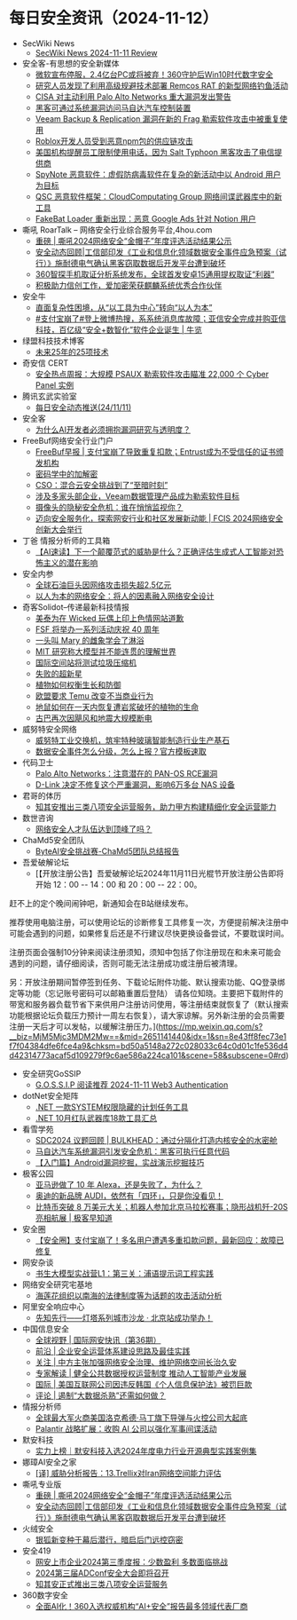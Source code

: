 # 每日安全资讯（2024-11-12）

- SecWiki News
  - [SecWiki News 2024-11-11 Review](http://www.sec-wiki.com/?2024-11-11)
- 安全客-有思想的安全新媒体
  - [微软宣布停服，2.4亿台PC或将被弃！360守护后Win10时代数字安全](https://www.anquanke.com/post/id/301712)
  - [研究人员发现了利用高级规避技术部署 Remcos RAT 的新型网络钓鱼活动](https://www.anquanke.com/post/id/301709)
  - [CISA 对主动利用 Palo Alto Networks 重大漏洞发出警告](https://www.anquanke.com/post/id/301706)
  - [黑客可通过系统漏洞访问马自达汽车控制装置](https://www.anquanke.com/post/id/301703)
  - [Veeam Backup & Replication 漏洞在新的 Frag 勒索软件攻击中被重复使用](https://www.anquanke.com/post/id/301700)
  - [Roblox开发人员受到恶意npm包的供应链攻击](https://www.anquanke.com/post/id/301697)
  - [美国机构提醒员工限制使用电话，因为 Salt Typhoon 黑客攻击了电信提供商](https://www.anquanke.com/post/id/301694)
  - [SpyNote 恶意软件：虚假防病毒软件在复杂的新活动中以 Android 用户为目标](https://www.anquanke.com/post/id/301691)
  - [QSC 恶意软件框架：CloudComputating Group 网络间谍武器库中的新工具](https://www.anquanke.com/post/id/301688)
  - [FakeBat Loader 重新出现：恶意 Google Ads 针对 Notion 用户](https://www.anquanke.com/post/id/301685)
- 嘶吼 RoarTalk – 网络安全行业综合服务平台,4hou.com
  - [重磅 | 嘶吼2024网络安全“金帽子”年度评选活动结果公示](https://www.4hou.com/posts/zAx5)
  - [安全动态回顾|工信部印发《工业和信息化领域数据安全事件应急预案（试行）》施耐德电气确认黑客窃取数据后开发平台遭到破坏](https://www.4hou.com/posts/yzJz)
  - [360智探手机取证分析系统发布，全球首发安卓15通用提权取证“利器”](https://www.4hou.com/posts/Ar97)
  - [积极助力信创工作，爱加密荣获麒麟系统优秀合作伙伴](https://www.4hou.com/posts/mkME)
- 安全牛
  - [直面复杂性困境，从“以工具为中心”转向“以人为本”](https://www.aqniu.com/vendor/107065.html)
  - [#支付宝崩了#登上微博热搜，系系统消息库故障；亚信安全完成并购亚信科技，百亿级“安全+数智化”软件企业诞生 | 牛览](https://www.aqniu.com/vendor/107064.html)
- 绿盟科技技术博客
  - [未来25年的25项技术](https://blog.nsfocus.net/nrl/)
- 奇安信 CERT
  - [安全热点周报：大规模 PSAUX 勒索软件攻击瞄准 22,000 个 Cyber​​Panel 实例](https://mp.weixin.qq.com/s?__biz=MzU5NDgxODU1MQ==&mid=2247502393&idx=1&sn=56da5e531eb88ae8b5bfc24fea45484f&chksm=fe79eea1c90e67b722d74edcc3a5b08f2ebab56072a7893670316a87fcd2790352b202f20743&scene=58&subscene=0#rd)
- 腾讯玄武实验室
  - [每日安全动态推送(24/11/11)](https://mp.weixin.qq.com/s?__biz=MzA5NDYyNDI0MA==&mid=2651959892&idx=1&sn=c565c2b12f476f82a0854a4073950b08&chksm=8baed2cbbcd95bddac7e86ebc8e4713c4d59da4e3b3dd1c08e38e802fe48a69c766fe45992d1&scene=58&subscene=0#rd)
- 安全客
  - [为什么AI开发者必须拥抱漏洞研究与透明度？](https://mp.weixin.qq.com/s?__biz=MzA5ODA0NDE2MA==&mid=2649787211&idx=1&sn=40b97f9c64321b8516bbca6631808119&chksm=8893bb24bfe43232f5c4d89a8a9182ee80048792ee10b961e085a263348adaf3286f09f46441&scene=58&subscene=0#rd)
- FreeBuf网络安全行业门户
  - [FreeBuf早报 | 支付宝崩了导致重复扣款；Entrust成为不受信任的证书颁发机构](https://www.freebuf.com/news/415003.html)
  - [密码学中的加解密](https://www.freebuf.com/articles/network/414987.html)
  - [CSO：混合云安全挑战到了“至暗时刻”](https://www.freebuf.com/articles/414976.html)
  - [涉及多家头部企业，Veeam数据管理产品成为勒索软件目标](https://www.freebuf.com/news/414973.html)
  - [摄像头的隐秘安全危机：谁在悄悄监视你？](https://www.freebuf.com/articles/network/414964.html)
  - [迈向安全服务化，探索网安行业和社区发展新动能 | FCIS 2024网络安全创新大会举行](https://www.freebuf.com/fevents/414929.html)
- 丁爸 情报分析师的工具箱
  - [【AI速读】下一个颠覆范式的威胁是什么？正确评估生成式人工智能对恐怖主义的潜在影响](https://mp.weixin.qq.com/s?__biz=MzI2MTE0NTE3Mw==&mid=2651147741&idx=1&sn=6e4095e877c39da5ef81218835f144fe&chksm=f1af3ae7c6d8b3f1eb20d7405b252906b27d0b2b3e56ed3c0fe86160eaee0599bcf1c781ed26&scene=58&subscene=0#rd)
- 安全内参
  - [全球石油巨头因网络攻击损失超2.5亿元](https://mp.weixin.qq.com/s?__biz=MzI4NDY2MDMwMw==&mid=2247513044&idx=1&sn=da74cab555195e5e4a61aa7ebaed7966&chksm=ebfaf4f4dc8d7de2f6738abf9ecc174494f88117c788c622c6e2d372f82091e30329777a9985&scene=58&subscene=0#rd)
  - [以人为本的网络安全：将人的因素融入网络安全设计](https://mp.weixin.qq.com/s?__biz=MzI4NDY2MDMwMw==&mid=2247513044&idx=2&sn=48aec12a050d4edc22841878cad4d7e2&chksm=ebfaf4f4dc8d7de2ae77a432502ad7ab730e12722777e50bd9d15c2bf5eb324c63976ef787c1&scene=58&subscene=0#rd)
- 奇客Solidot–传递最新科技情报
  - [美泰为在 Wicked 玩偶上印上色情网站道歉](https://www.solidot.org/story?sid=79742)
  - [FSF 将举办一系列活动庆祝 40 周年](https://www.solidot.org/story?sid=79741)
  - [一头叫 Mary 的雌象学会了淋浴](https://www.solidot.org/story?sid=79740)
  - [MIT 研究称大模型并不能连贯的理解世界](https://www.solidot.org/story?sid=79739)
  - [国际空间站将测试垃圾压缩机](https://www.solidot.org/story?sid=79738)
  - [失败的超新星](https://www.solidot.org/story?sid=79737)
  - [植物如何权衡生长和防御](https://www.solidot.org/story?sid=79736)
  - [欧盟要求 Temu 改变不当商业行为](https://www.solidot.org/story?sid=79735)
  - [地鼠如何在一天内恢复遭岩浆破坏的植物的生命](https://www.solidot.org/story?sid=79734)
  - [古巴再次因飓风和地震大规模断电](https://www.solidot.org/story?sid=79733)
- 威努特安全网络
  - [威努特工业交换机，筑牢特种玻璃智能制造行业生产基石](https://mp.weixin.qq.com/s?__biz=MzAwNTgyODU3NQ==&mid=2651128507&idx=1&sn=e52ee3b33e24e35485e2ba207aad4a8c&chksm=80e7180bb790911dad53025e8490de7433fe61aba742077d71b3c70a765068718549e405f61c&scene=58&subscene=0#rd)
  - [数据安全事件怎么分级，怎么上报？官方模板速取](https://mp.weixin.qq.com/s?__biz=MzAwNTgyODU3NQ==&mid=2651128507&idx=2&sn=111aac430cb751b0a230b838f1ed9d1c&chksm=80e7180bb790911d010b379a313d42820217334f01b39ac306a7e97c0c3fc66153d3cc50f0ee&scene=58&subscene=0#rd)
- 代码卫士
  - [Palo Alto Networks：注意潜在的 PAN-OS RCE漏洞](https://mp.weixin.qq.com/s?__biz=MzI2NTg4OTc5Nw==&mid=2247521440&idx=1&sn=3bf8ff26ce74c0c7fbfeb2701a773a5f&chksm=ea94a5cadde32cdc6e1e16ba74e79862839d2d877a3da3944d99e684a1413808b48093170e2d&scene=58&subscene=0#rd)
  - [D-Link 决定不修复这个严重漏洞，影响6万多台 NAS 设备](https://mp.weixin.qq.com/s?__biz=MzI2NTg4OTc5Nw==&mid=2247521440&idx=2&sn=1ddad70ced916d3fad493805c8d04d62&chksm=ea94a5cadde32cdc87209411ca0df0d1e6fb8603675b20af28c666afba8db536266ea1921ce3&scene=58&subscene=0#rd)
- 君哥的体历
  - [知其安推出三类八项安全运营服务，助力甲方构建精细化安全运营能力](https://mp.weixin.qq.com/s?__biz=MzI2MjQ1NTA4MA==&mid=2247491659&idx=1&sn=dda4ed0676e015788cf9d822fb7d0416&chksm=ea484a0cdd3fc31a31380209f3f05b9096bf0181727e9b985f7581a25366f2217f9737ac270a&scene=58&subscene=0#rd)
- 数世咨询
  - [网络安全人才队伍达到顶峰了吗？](https://mp.weixin.qq.com/s?__biz=MzkxNzA3MTgyNg==&mid=2247522495&idx=1&sn=cc45744539c1ab19a012022370e433a3&chksm=c144ea02f6336314f5fd73dedd6e8d3b2ed836e5b0f04a67afcd4fb5e69dfe22298f5f1e352f&scene=58&subscene=0#rd)
- ChaMd5安全团队
  - [ByteAI安全挑战赛-ChaMd5团队总结报告](https://mp.weixin.qq.com/s?__biz=MzIzMTc1MjExOQ==&mid=2247511481&idx=1&sn=81bdd97ec0f8172e823d6a34bb40eb36&chksm=e89d8561dfea0c77286594094a83acea707cc1e5b49d663d27d8faca80fb27810216cdec2f22&scene=58&subscene=0#rd)
- 吾爱破解论坛
  - [【开放注册公告】吾爱破解论坛2024年11月11日光棍节开放注册公告即将开始 12：00 -- 14：00 和 20：00 -- 22：00。

赶不上的定个晚间闹钟吧，新通知会在B站继续发布。

推荐使用电脑注册，可以使用论坛的诊断修复工具修复一次，方便提前解决注册中可能会遇到的问题，如果修复后还是不行建议尽快更换设备尝试，不要耽误时间。

注册页面会强制10分钟来阅读注册须知，须知中包括了你注册现在和未来可能会遇到的问题，请仔细阅读，否则可能无法注册成功或注册后被清理。

另：开放注册期间暂停签到任务、下载论坛附件功能、默认搜索功能、QQ登录绑定等功能（忘记账号密码可以邮箱重置后登陆） 请各位知晓。主要把下载附件的带宽和服务器负载节省下来供用户注册访问使用，等注册结束就恢复了（默认搜索功能根据论坛负载压力预计一周左右恢复），请大家谅解。另外新注册的会员需要注册一天后才可以发帖，以缓解注册压力。](https://mp.weixin.qq.com/s?__biz=MjM5Mjc3MDM2Mw==&mid=2651141440&idx=1&sn=8e43ff8fec73e1f7f04384dfe6fce4a9&chksm=bd50a5148a272c028033c64c0d01c1fe536d4d42314773acaf5d109279f9c6ae586a224ca101&scene=58&subscene=0#rd)
- 安全研究GoSSIP
  - [G.O.S.S.I.P 阅读推荐 2024-11-11 Web3 Authentication](https://mp.weixin.qq.com/s?__biz=Mzg5ODUxMzg0Ng==&mid=2247499182&idx=1&sn=9bc5c77f43cc61fad1df125421ecf3a7&chksm=c063d377f7145a6151bf11cfc7d528d6b1803f6f5b289a4d0f834b4359c2b2824fbf596fb762&scene=58&subscene=0#rd)
- dotNet安全矩阵
  - [.NET 一款SYSTEM权限隐藏的计划任务工具](https://mp.weixin.qq.com/s?__biz=MzUyOTc3NTQ5MA==&mid=2247496622&idx=1&sn=fbf340c42e389d10033edc2a7ef7e12c&chksm=fa595d43cd2ed455fee336a2b047afaa5ee755a33913c6f1b983b26f7e19fd3a56e84b1c2100&scene=58&subscene=0#rd)
  - [.NET 10月红队武器库18款工具汇总](https://mp.weixin.qq.com/s?__biz=MzUyOTc3NTQ5MA==&mid=2247496622&idx=2&sn=018b014337ad0191e649dbedbda408eb&chksm=fa595d43cd2ed4559d89e0a84e12f065f043d2cebd93c43cdfbbe1e96c29b683d796eb43b7cd&scene=58&subscene=0#rd)
- 看雪学苑
  - [SDC2024 议题回顾 | BULKHEAD：通过分隔化打造内核安全的水密舱](https://mp.weixin.qq.com/s?__biz=MjM5NTc2MDYxMw==&mid=2458581829&idx=1&sn=6609aec959009ed4ed22d10f15a131b3&chksm=b18dcbcf86fa42d9ab1a35f5ddb9d21cbdcce149d7b3c986c7edb00bb322e3f50d65af9c977a&scene=58&subscene=0#rd)
  - [马自达汽车系统漏洞引发安全危机：黑客可执行任意代码](https://mp.weixin.qq.com/s?__biz=MjM5NTc2MDYxMw==&mid=2458581829&idx=2&sn=ae51e18b3e301f060ae8410a32df301f&chksm=b18dcbcf86fa42d92bae8cc2f3715e847a91f7f6f73eeb8782b5f428961d44c44ae7b55be2fe&scene=58&subscene=0#rd)
  - [【入门篇】Android漏洞挖掘，实战演示挖掘技巧](https://mp.weixin.qq.com/s?__biz=MjM5NTc2MDYxMw==&mid=2458581829&idx=3&sn=c1ae7509c268529b0ebb8db6f9a20d3a&chksm=b18dcbcf86fa42d97d34d5f6076db35f779433e43f6c42f4a563ac9f84428a72ddfa7b3d70e8&scene=58&subscene=0#rd)
- 极客公园
  - [亚马逊做了 10 年 Alexa，还是失败了，为什么？](https://mp.weixin.qq.com/s?__biz=MTMwNDMwODQ0MQ==&mid=2653062946&idx=1&sn=8279bf29de0de08b24b7a37cfeadc53d&chksm=7e57fa94492073824bae582ac9baa0b5fa7c6abc910edc3306c2d39550c5ebf04935b64fd42e&scene=58&subscene=0#rd)
  - [奥迪的新品牌 AUDI，依然有「四环」，只是你没看见！](https://mp.weixin.qq.com/s?__biz=MTMwNDMwODQ0MQ==&mid=2653062946&idx=2&sn=9b0f49f9e9b786335827021442da7c75&chksm=7e57fa9449207382d12b4c1720904e6aeb2241f04ac7397301bc9893aff8a33b44df6a4dc178&scene=58&subscene=0#rd)
  - [比特币突破 8 万美元大关；机器人参加北京马拉松赛事；隐形战机歼-20S 亮相航展 | 极客早知道](https://mp.weixin.qq.com/s?__biz=MTMwNDMwODQ0MQ==&mid=2653062870&idx=1&sn=d2744bc0c638c3c296285ef4862fcab8&chksm=7e57fb6049207276db845d7f4c1e23b091dcf295dbd4f931acb83c761f79ae46b72ca3ef0391&scene=58&subscene=0#rd)
- 安全圈
  - [【安全圈】支付宝崩了！多名用户遭遇多重扣款问题，最新回应：故障已修复](https://mp.weixin.qq.com/s?__biz=MzIzMzE4NDU1OQ==&mid=2652065882&idx=1&sn=94fe1a42900a600058229f4719b3b198&chksm=f36e7c1ac419f50c77e6c92b3ac4c2798f944c12f55fecb48a4fec249dc79434de0d91708e81&scene=58&subscene=0#rd)
- 网安杂谈
  - [书生大模型实战营L1：第三关：浦语提示词工程实践](https://mp.weixin.qq.com/s?__biz=MzAwMTMzMDUwNg==&mid=2650889267&idx=1&sn=5e2d6d25320c90b16d0033c91fe6a0c4&chksm=812ea016b6592900c67f9027a79cfd9581656dc85f24bd11345fe4afe0cb84188020baa589f6&scene=58&subscene=0#rd)
- 网络安全研究宅基地
  - [海莲花组织以南海的法律制度等为话题的攻击活动分析](https://mp.weixin.qq.com/s?__biz=MzUyMDEyNTkwNA==&mid=2247496792&idx=1&sn=21f61c3f386e0d36b16d47284f62d2c0&chksm=f9ed98e7ce9a11f12c5acc346b36f23d2899d0d1a10801d652d148dbd3559b238d2c00fa9108&scene=58&subscene=0#rd)
- 阿里安全响应中心
  - [先知先行——灯塔系列城市沙龙 · 北京站成功举办！](https://mp.weixin.qq.com/s?__biz=MzIxMjEwNTc4NA==&mid=2652996878&idx=1&sn=db98147c5b36a816d80b004e0aed95ee&chksm=8c9e0a59bbe9834fd54b2d50806da5d950fbe68c73c2876eac494ab7cfcb04889de6cfa13b89&scene=58&subscene=0#rd)
- 中国信息安全
  - [全球视野 | 国际网安快讯（第36期）](https://mp.weixin.qq.com/s?__biz=MzA5MzE5MDAzOA==&mid=2664229265&idx=1&sn=bbde9e94b93fe33229431e352987f074&chksm=8b59eb68bc2e627e0f40e7f4c4ab18fe37565d8d520a55bb087df10666d342fe4626fc8d8e94&scene=58&subscene=0#rd)
  - [前沿 | 企业安全运营体系建设思路及最佳实践](https://mp.weixin.qq.com/s?__biz=MzA5MzE5MDAzOA==&mid=2664229265&idx=2&sn=c7eb60c90dd15982f4d5aac058c2812d&chksm=8b59eb68bc2e627ebebda347eba8770971a65666ae382cb1b3893b0653b8989682ae42045a6a&scene=58&subscene=0#rd)
  - [关注 | 中方主张加强网络安全治理、维护网络空间长治久安](https://mp.weixin.qq.com/s?__biz=MzA5MzE5MDAzOA==&mid=2664229265&idx=3&sn=b50ad4e86a458d58fc861c39fbe079cf&chksm=8b59eb68bc2e627ef37de92d089d7f65d9eed5b0f88ed41fcbe09bf8d6767bd6d71bc8c4da61&scene=58&subscene=0#rd)
  - [专家解读 | 健全公共数据授权运营制度 推动人工智能产业发展](https://mp.weixin.qq.com/s?__biz=MzA5MzE5MDAzOA==&mid=2664229265&idx=4&sn=3d77ee794608ac73a6c5ae9422b9deb1&chksm=8b59eb68bc2e627e4acfaf7050fc1a213da7e048e282f145ef0f11fa9db9ad7fa751efb0b0f2&scene=58&subscene=0#rd)
  - [国际 | 美国互联网公司因违反韩国《个人信息保护法》被罚巨款](https://mp.weixin.qq.com/s?__biz=MzA5MzE5MDAzOA==&mid=2664229265&idx=5&sn=5ae5a51e48f09d84871ec2b8bd1c1e03&chksm=8b59eb68bc2e627ec1698b8fc83ad6fe7f2bdd4c62247fa071f3dc5a14fc29e833923aad5cea&scene=58&subscene=0#rd)
  - [评论 | 遏制“大数据杀熟”还需如何做？](https://mp.weixin.qq.com/s?__biz=MzA5MzE5MDAzOA==&mid=2664229265&idx=6&sn=ac76383d78ae1b74705f96cc56dfad51&chksm=8b59eb68bc2e627e12bfe44b4eb3ce789577acd6ee8e8f9394289725d071f0f6251ea01e2a01&scene=58&subscene=0#rd)
- 情报分析师
  - [全球最大军火商美国洛克希德·马丁旗下导弹与火控公司大起底](https://mp.weixin.qq.com/s?__biz=MzA3Mjc1MTkwOA==&mid=2650557330&idx=1&sn=77d5f80c51a5e3b31097ff0ee416fa2d&chksm=871165d9b066eccf2a6b735ec7ec6a4ec109e5bfc968af660c36aecc788c259b4b3f40c02d08&scene=58&subscene=0#rd)
  - [Palantir 战略扩展：收购 AI 公司以强化军事间谍活动](https://mp.weixin.qq.com/s?__biz=MzA3Mjc1MTkwOA==&mid=2650557330&idx=2&sn=966e4d94c539354fa09206c95fff7fe9&chksm=871165d9b066eccfb7e5121da698950a8199735813191b4cb40d30cc967d0df402e5e124b029&scene=58&subscene=0#rd)
- 默安科技
  - [实力上榜｜默安科技入选2024年度电力行业开源典型实践案例集](https://mp.weixin.qq.com/s?__biz=MzIzODQxMjM2NQ==&mid=2247499516&idx=1&sn=865ca4a7a2b4016748b430b1a0d1579b&chksm=e93b09dede4c80c8b59f46009471d22288260ef0566ae358bf8704cfd9ff77027f55199f65db&scene=58&subscene=0#rd)
- 娜璋AI安全之家
  - [[译] 威胁分析报告：13.Trellix对Iran网络空间能力评估](https://mp.weixin.qq.com/s?__biz=Mzg5MTM5ODU2Mg==&mid=2247500951&idx=1&sn=cdfee638f5db38b4012b30aeb1a4a3d5&chksm=cfcf745af8b8fd4cebfab374bebaca193c6c6d745ccfe465d7d7437a078b40561491ca4a3f4f&scene=58&subscene=0#rd)
- 嘶吼专业版
  - [重磅 | 嘶吼2024网络安全“金帽子”年度评选活动结果公示](https://mp.weixin.qq.com/s?__biz=MzI0MDY1MDU4MQ==&mid=2247579509&idx=1&sn=928bdeb7f43cf9e43cf7fd32856598b2&chksm=e914674fde63ee5981d12f6374aafd6e3d2304342a09d01e9ab37fa891b2014d6fe279b69338&scene=58&subscene=0#rd)
  - [安全动态回顾|工信部印发《工业和信息化领域数据安全事件应急预案（试行）》施耐德电气确认黑客窃取数据后开发平台遭到破坏](https://mp.weixin.qq.com/s?__biz=MzI0MDY1MDU4MQ==&mid=2247579509&idx=2&sn=cb25baea041ec2e9f3ea379782a48273&chksm=e914674fde63ee59a9c17dd1700c53edb8b74673ed7e42a179e1a17b2ed4929543ceada5c2a8&scene=58&subscene=0#rd)
- 火绒安全
  - [银狐新变种于幕后潜行，暗启后门远控窃密](https://mp.weixin.qq.com/s?__biz=MzI3NjYzMDM1Mg==&mid=2247520495&idx=1&sn=f1aa972d50bf36b7d8066555d57e6e94&chksm=eb704ed0dc07c7c697db152a1f7d456bd4afd2c3d8fe92b64c519a69f91cf65c458a68f7fe0c&scene=58&subscene=0#rd)
- 安全419
  - [网安上市企业2024第三季度报：少数盈利 多数面临挑战](https://mp.weixin.qq.com/s?__biz=MzUyMDQ4OTkyMg==&mid=2247544886&idx=1&sn=e90954c8f5d1e806f6b157974fb5a6a2&chksm=f9ebee9bce9c678d205e092e117693a6f820325276fc19dacb8d611c1d209f27b96edbbb4238&scene=58&subscene=0#rd)
  - [2024第三届ADConf安全大会即将召开](https://mp.weixin.qq.com/s?__biz=MzUyMDQ4OTkyMg==&mid=2247544886&idx=2&sn=c38c7c8c54b3cf69c322f48481d29d50&chksm=f9ebee9bce9c678dbff825101242f8e3760ef8d1e48cd16426808f33bcf7248ca95d0b7341bb&scene=58&subscene=0#rd)
  - [知其安正式推出三类八项安全运营服务](https://mp.weixin.qq.com/s?__biz=MzUyMDQ4OTkyMg==&mid=2247544886&idx=3&sn=c4c7e0887a2a40da745cafdaa4d80dd4&chksm=f9ebee9bce9c678d042f1119793be120499483704269c2929fe8b021926bd480ca105c98170e&scene=58&subscene=0#rd)
- 360数字安全
  - [全面AI化！360入选权威机构“AI+安全”报告最多领域代表厂商](https://mp.weixin.qq.com/s?__biz=MzA4MTg0MDQ4Nw==&mid=2247576449&idx=1&sn=78234374360ed0e8161e0a7d2646940c&chksm=9f8d3b89a8fab29fd397e64edb149032307c1611fb3f9f8b54bbae57413aec0dff80965e76ab&scene=58&subscene=0#rd)
